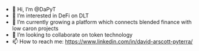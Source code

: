 - 👋 Hi, I’m @DaPyT
- 👀 I’m interested in DeFi on DLT
- 🌱 I’m currently growing a platform which connects blended finance with low caron projects
- 💞️ I’m looking to collaborate on token technology
- 📫 How to reach me: https://www.linkedin.com/in/david-arscott-pyterra/

<!---
DaPyT/DaPyT is a ✨ special ✨ repository because its `README.md` (this file) appears on your GitHub profile.
You can click the Preview link to take a look at your changes.
--->

